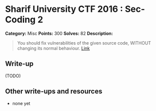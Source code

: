# Sharif University CTF 2016 : Sec-Coding 2

**Category:** Misc
**Points:** 300
**Solves:** 82
**Description:**

> You should fix vulnerabilities of the given source code, WITHOUT changing its normal behaviour. [Link](http://ctf.sharif.edu:39455/chal/sec/problem.php?problem=ctf6_seccoding2)


## Write-up

(TODO)

## Other write-ups and resources

* none yet
